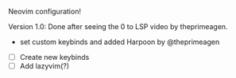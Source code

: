 Neovim configuration!

Version 1.0:
Done after seeing the 0 to LSP video by theprimeagen.
- set custom keybinds and added Harpoon by @theprimeagen
- [ ] Create new keybinds
- [ ] Add lazyvim(?)
